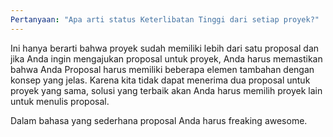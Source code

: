 ```yaml
---
Pertanyaan: "Apa arti status Keterlibatan Tinggi dari setiap proyek?"
---
```


Ini hanya berarti bahwa proyek sudah memiliki lebih dari satu proposal dan jika Anda
ingin mengajukan proposal untuk proyek, Anda harus memastikan bahwa Anda
Proposal harus memiliki beberapa elemen tambahan dengan konsep yang jelas.
Karena kita tidak dapat menerima dua proposal untuk proyek yang sama, solusi yang terbaik akan
Anda harus memilih proyek lain untuk menulis proposal.

Dalam bahasa yang sederhana proposal Anda harus freaking awesome.
